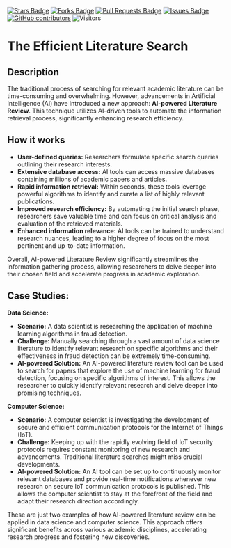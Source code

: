 <a href="https://github.com/drshahizan/SLR-FC/stargazers"><img src="https://img.shields.io/github/stars/drshahizan/SLR-FC" alt="Stars Badge"/></a>
<a href="https://github.com/drshahizan/SLR-FC/network/members"><img src="https://img.shields.io/github/forks/drshahizan/SLR-FC" alt="Forks Badge"/></a>
<a href="https://github.com/drshahizan/SLR-FC"><img src="https://img.shields.io/github/issues-pr/drshahizan/SLR-FC" alt="Pull Requests Badge"/></a>
<a href="https://github.com/drshahizan/SLR-FC/issues"><img src="https://img.shields.io/github/issues/drshahizan/SLR-FC" alt="Issues Badge"/></a>
<a href="https://github.com/drshahizan/SLR-FC/graphs/contributors"><img alt="GitHub contributors" src="https://img.shields.io/github/contributors/drshahizan/SLR-FC?color=2b9348"></a>
![Visitors](https://api.visitorbadge.io/api/visitors?path=https%3A%2F%2Fgithub.com%2Fdrshahizan%2FSLR-FC&labelColor=%23d9e3f0&countColor=%23697689&style=flat)

# The Efficient Literature Search

## Description

The traditional process of searching for relevant academic literature can be time-consuming and overwhelming.  However, advancements in Artificial Intelligence (AI) have introduced a new approach: **AI-powered Literature Review**. This technique utilizes AI-driven tools to automate the information retrieval process, significantly enhancing research efficiency. 

## How it works

* **User-defined queries:** Researchers formulate specific search queries outlining their research interests.
* **Extensive database access:** AI tools can access massive databases containing millions of academic papers and articles. 
* **Rapid information retrieval:** Within seconds, these tools leverage powerful algorithms to identify and curate a list of highly relevant publications.
* **Improved research efficiency:** By automating the initial search phase, researchers save valuable time and can focus on critical analysis and evaluation of the retrieved materials.
* **Enhanced information relevance:** AI tools can be trained to understand research nuances, leading to a higher degree of focus on the most pertinent and up-to-date information.

Overall, AI-powered Literature Review significantly streamlines the information gathering process, allowing researchers to delve deeper into their chosen field and accelerate progress in academic exploration.

## Case Studies:

**Data Science:**

* **Scenario:** A data scientist is researching the application of machine learning algorithms in fraud detection. 
* **Challenge:** Manually searching through a vast amount of data science literature to identify relevant research on specific algorithms and their effectiveness in fraud detection can be extremely time-consuming.
* **AI-powered Solution:** An AI-powered literature review tool can be used to search for papers that explore the use of machine learning for fraud detection, focusing on specific algorithms of interest. This allows the researcher to quickly identify relevant research and delve deeper into promising techniques.

**Computer Science:**

* **Scenario:** A computer scientist is investigating the development of secure and efficient communication protocols for the Internet of Things (IoT). 
* **Challenge:**  Keeping up with the rapidly evolving field of IoT security protocols requires constant monitoring of new research and advancements. Traditional literature searches might miss crucial developments.
* **AI-powered Solution:** An AI tool can be set up to continuously monitor relevant databases and provide real-time notifications whenever new research on secure IoT communication protocols is published. This allows the computer scientist to stay at the forefront of the field and adapt their research direction accordingly.

These are just two examples of how AI-powered literature review can be applied in data science and computer science. This approach offers significant benefits across various academic disciplines, accelerating research progress and fostering new discoveries.



